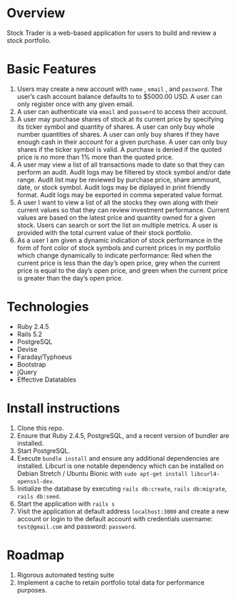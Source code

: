 # Overview

Stock Trader is a web-based application for users to build and review a stock portfolio.

# Basic Features

1. Users may create a new account with `name` , `email` , and `password`. The user’s cash account balance defaults to to $5000.00 USD. A user can only register once with any given email.
2. A user can authenticate via `email` and `password` to access their account.
3. A user may purchase shares of stock at its current price by specifying its ticker symbol and quantity of shares.
A user can only buy whole number quantities of shares.
A user can only buy shares if they have enough cash in their account for a given purchase.
A user can only buy shares if the ticker symbol is valid.
A purchase is denied if the quoted price is no more than 1% more than the quoted price.
4. A user may view a list of all transactions made to date so that
they can perform an audit. Audit logs may be filtered by stock symbol and/or date range. Audit list may be reviewed by purchase price, share ammount, date, or stock symbol. Audit logs may be diplayed in print friendly format. Audit logs may be exported in comma seperated value format.
5. A user I want to view a list of all the stocks they own along with their current values so that they can review investment performance.
Current values are based on the latest price and quantity owned for a
given stock. Users can search or sort the list on multiple metrics. A user is provided with the total current value of their stock portfolio.
6. As a user I am given a dynamic indication of stock performance in the form of font color of stock symbols and current prices in my
portfolio which change dynamically to indicate performance: Red when the current price is less than the day’s open price, grey when the current price is equal to the day’s open price, and green when the current price is greater than the day’s open price.

# Technologies

* Ruby 2.4.5
* Rails 5.2
* PostgreSQL
* Devise
* Faraday/Typhoeus
* Bootstrap
* jQuery
* Effective Datatables

# Install instructions

1. Clone this repo.
2. Ensure that Ruby 2.4.5, PostgreSQL, and a recent version of bundler are installed.
3. Start PostgreSQL.
4. Execute `bundle install` and ensure any additional dependencies are installed. Libcurl is one notable dependency which can be installed on Debian Stretch / Ubuntu Bionic with `sudo apt-get install libcurl4-openssl-dev`.
5. Initialize the database by executing `rails db:create`, `rails db:migrate`, `rails db:seed`.
6. Start the application with `rails s`
7. Visit the application at default address `localhost:3000` and create a new account or login to the default account with credentials username: `test@gmail.com` and password: `password`.

# Roadmap

1. Rigorous automated testing suite
1. Implement a cache to retain portfolio total data for performance purposes.